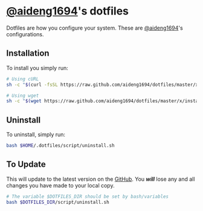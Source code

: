 # [@aideng1694][owner]'s dotfiles

Dotfiles are how you configure your system. These are [@aideng1694][owner]'s configurations.

## Installation

To install you simply run:

```bash
# Using cURL
sh -c "$(curl -fsSL https://raw.github.com/aideng1694/dotfiles/master/x/install.sh)";

# Using wget
sh -c "$(wget https://raw.github.com/aideng1694/dotfiles/master/x/install.sh -O -)"
```

## Uninstall

To uninstall, simply run:

```bash
bash $HOME/.dotfiles/script/uninstall.sh
```

## To Update

This will update to the latest version on the [GitHub][dotfiles]. You ***will*** lose any and all changes you have made to your local copy.

```bash
# The variable $DOTFILES_DIR should be set by bash/variables
bash $DOTFILES_DIR/script/uninstall.sh
```

[owner]: https://github.com/aideng1694
[dotfiles]: https://github.com/aideng1694/dotfiles
